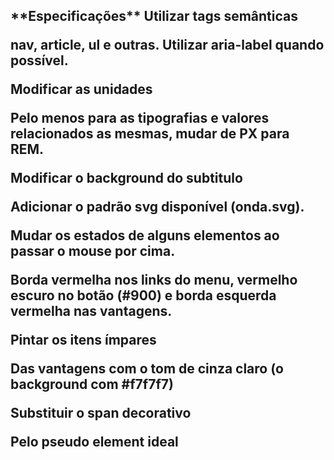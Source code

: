 <H2>
  
  <P>
    **Especificações**
Utilizar tags semânticas

nav, article, ul e outras. Utilizar aria-label quando possível.

Modificar as unidades

Pelo menos para as tipografias e valores relacionados as mesmas, mudar de PX para REM.

Modificar o background do subtitulo

Adicionar o padrão svg disponível (onda.svg).

Mudar os estados de alguns elementos ao passar o mouse por cima.

Borda vermelha nos links do menu, vermelho escuro no botão (#900) e borda esquerda vermelha nas vantagens.

Pintar os itens ímpares

Das vantagens com o tom de cinza claro (o background com #f7f7f7)

Substituir o span decorativo

Pelo pseudo element ideal
